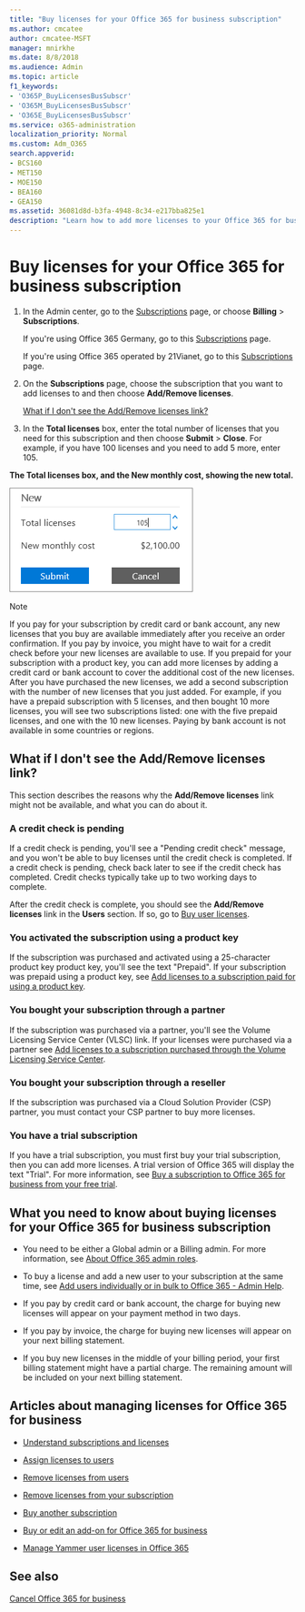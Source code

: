 ```yaml
---
title: "Buy licenses for your Office 365 for business subscription"
ms.author: cmcatee
author: cmcatee-MSFT
manager: mnirkhe
ms.date: 8/8/2018
ms.audience: Admin
ms.topic: article
f1_keywords:
- 'O365P_BuyLicensesBusSubscr'
- 'O365M_BuyLicensesBusSubscr'
- 'O365E_BuyLicensesBusSubscr'
ms.service: o365-administration
localization_priority: Normal
ms.custom: Adm_O365
search.appverid:
- BCS160
- MET150
- MOE150
- BEA160
- GEA150
ms.assetid: 36081d8d-b3fa-4948-8c34-e217bba825e1
description: "Learn how to add more licenses to your Office 365 for business subscription."
---
```


# Buy licenses for your Office 365 for business subscription

1. In the Admin center, go to the [Subscriptions](https://go.microsoft.com/fwlink/p/?linkid=842054) page, or choose **Billing** \> **Subscriptions**.
    
    If you're using Office 365 Germany, go to this [Subscriptions](https://go.microsoft.com/fwlink/p/?linkid=847745) page. 
    
    If you're using Office 365 operated by 21Vianet, go to this [Subscriptions](https://go.microsoft.com/fwlink/p/?linkid=850626) page. 
    
2. On the **Subscriptions** page, choose the subscription that you want to add licenses to and then choose **Add/Remove licenses**.
    
    [What if I don't see the Add/Remove licenses link?](buy-licenses.md#BKMK_No_link)
    
3. In the **Total licenses** box, enter the total number of licenses that you need for this subscription and then choose **Submit** \> **Close**. For example, if you have 100 licenses and you need to add 5 more, enter 105.
    
**The Total licenses box, and the New monthly cost, showing the new total.**

![Total licenses box and the Submit button.](../media/c15248ea-db28-4515-b71c-26145876787d.png)
  
> [!NOTE]
>  If you pay for your subscription by credit card or bank account, any new licenses that you buy are available immediately after you receive an order confirmation. If you pay by invoice, you might have to wait for a credit check before your new licenses are available to use. 
>  If you prepaid for your subscription with a product key, you can add more licenses by adding a credit card or bank account to cover the additional cost of the new licenses. After you have purchased the new licenses, we add a second subscription with the number of new licenses that you just added. For example, if you have a prepaid subscription with 5 licenses, and then bought 10 more licenses, you will see two subscriptions listed: one with the five prepaid licenses, and one with the 10 new licenses. 
>  Paying by bank account is not available in some countries or regions. 
  
## What if I don't see the Add/Remove licenses link?
<a name="BKMK_No_link"> </a>

This section describes the reasons why the **Add/Remove licenses** link might not be available, and what you can do about it. 
  
### A credit check is pending

If a credit check is pending, you'll see a "Pending credit check" message, and you won't be able to buy licenses until the credit check is completed. If a credit check is pending, check back later to see if the credit check has completed. Credit checks typically take up to two working days to complete.
  
After the credit check is complete, you should see the **Add/Remove licenses** link in the **Users** section. If so, go to [Buy user licenses](buy-licenses.md#BKMK_HowToBuy).
  
### You activated the subscription using a product key

If the subscription was purchased and activated using a 25-character product key product key, you'll see the text "Prepaid". If your subscription was prepaid using a product key, see [Add licenses to a subscription paid for using a product key](../misc/add-licenses-using-product-key.md).
  
### You bought your subscription through a partner

If the subscription was purchased via a partner, you'll see the Volume Licensing Service Center (VLSC) link. If your licenses were purchased via a partner see [Add licenses to a subscription purchased through the Volume Licensing Service Center](../misc/add-licenses-bought-through-vlsc.md).
  
### You bought your subscription through a reseller

If the subscription was purchased via a Cloud Solution Provider (CSP) partner, you must contact your CSP partner to buy more licenses.
  
### You have a trial subscription

If you have a trial subscription, you must first buy your trial subscription, then you can add more licenses. A trial version of Office 365 will display the text "Trial". For more information, see [Buy a subscription to Office 365 for business from your free trial](buy-a-subscription-from-your-free-trial.md).
  
## What you need to know about buying licenses for your Office 365 for business subscription
<a name="BKMK_No_link"> </a>

- You need to be either a Global admin or a Billing admin. For more information, see [About Office 365 admin roles](../add-users-2/about-admin-roles.md).
    
- To buy a license and add a new user to your subscription at the same time, see [Add users individually or in bulk to Office 365 - Admin Help](../add-users-2/add-users-2.md).
    
- If you pay by credit card or bank account, the charge for buying new licenses will appear on your payment method in two days.
    
- If you pay by invoice, the charge for buying new licenses will appear on your next billing statement.
    
- If you buy new licenses in the middle of your billing period, your first billing statement might have a partial charge. The remaining amount will be included on your next billing statement.
    
## Articles about managing licenses for Office 365 for business
<a name="BKMK_No_link"> </a>

- [Understand subscriptions and licenses](subscriptions-and-licenses.md)
    
- [Assign licenses to users](assign-licenses-to-users.md)
    
- [Remove licenses from users](remove-licenses-from-users.md)
    
- [Remove licenses from your subscription](remove-licenses-from-subscription.md)
    
- [Buy another subscription](buy-another-subscription.md)
    
- [Buy or edit an add-on for Office 365 for business](buy-or-edit-an-add-on.md)
    
- [Manage Yammer user licenses in Office 365](https://support.office.com/article/34a67e3a-3fd8-4e54-bffb-dd5ad0e48590.aspx)
  
## See also
<a name="BKMK_No_link"> </a>

[Cancel Office 365 for business](cancel-your-subscription.md)